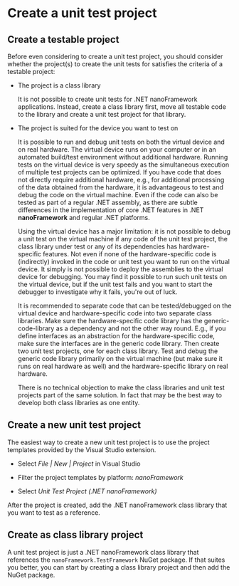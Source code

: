 # Create a unit test project

## Create a testable project

Before even considering to create a unit test project, you should consider whether the project(s) to create the unit tests for satisfies the criteria of a testable project:

- The project is a class library

	It is not possible to create unit tests for .NET nanoFramework applications. Instead, create a class library first, move all testable code to the library and create a unit test project for that library.

- The project is suited for the device you want to test on

	It is possible to run and debug unit tests on both the virtual device and on real hardware. The virtual device runs on your computer or in an automated build/test environment without additional hardware. Running tests on the virtual device is very speedy as the simultaneous execution of multiple test projects can be optimized. If you have code that does not directly require additional hardware, e.g., for additional processing of the data obtained from the hardware, it is advantageous to test and debug the code on the virtual machine. Even if the code can also be tested as part of a regular .NET assembly, as there are subtle differences in the implementation of core .NET features in .NET **nanoFramework** and regular .NET platforms.

	Using the virtual device has a major limitation: it is not possible to debug a unit test on the virtual machine if any code of the unit test project, the class library under test or any of its dependencies has hardware-specific features. Not even if none of the hardware-specific code is (indirectly) invoked in the code or unit test you want to run on the virtual device. It simply is not possible to deploy the assemblies to the virtual device for debugging. You may find it possible to run such unit tests on the virtual device, but if the unit test fails and you want to start the debugger to investigate why it fails, you're out of luck.

	It is recommended to separate code that can be tested/debugged on the virtual device and hardware-specific code into two separate class libraries. Make sure the hardware-specific code library has the generic-code-library as a dependency and not the other way round. E.g., if you define interfaces as an abstraction for the hardware-specific code, make sure the interfaces are in the generic code library. Then create two unit test projects, one for each class library. Test and debug the generic code library primarily on the virtual machine (but make sure it runs on real hardware as well) and the hardware-specific library on real hardware.

	There is no technical objection to make the class libraries and unit test projects part of the same solution. In fact that may be the best way to develop both class libraries as one entity.

## Create a new unit test project

The easiest way to create a new unit test project is to use the project templates provided by the Visual Studio extension. 

- Select *File | New | Project* in Visual Studio

- Filter the project templates by platform: *nanoFramework*

- Select *Unit Test Project (.NET nanoFramework)*

After the project is created, add the .NET nanoFramework class library that you want to test as a reference.

## Create as class library project

A unit test project is just a .NET nanoFramework class library that references the `nanoFramework.TestFramework` NuGet package. If that suites you better, you can start by creating a class library project and then add the NuGet package.
